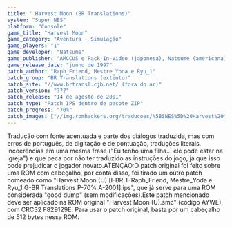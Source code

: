 ```yaml
---
title: " Harvest Moon (BR Translations)"
system: "Super NES"
platform: "Console"
game_title: "Harvest Moon"
game_category: "Aventura - Simulação"
game_players: "1"
game_developer: "Natsume"
game_publisher: "AMCCUS e Pack-In-Video (japonesa), Natsume (americana)"
game_release_date: "junho de 1997"
patch_author: "Raph_Friend, Mestre_Yoda e Ryu_1"
patch_group: "BR Translations (extinto)"
patch_site: "//www.brtransl.cjb.net/ (fora do ar)"
patch_version: "???"
patch_release: "14 de agosto de 2001"
patch_type: "Patch IPS dentro de pacote ZIP"
patch_progress: "70%"
patch_images: ["//img.romhackers.org/traducoes/%5BSNES%5D%20Harvest%20Moon%20-%20BR%20Translations%20e%20Hexagon%20-%201.png","//img.romhackers.org/traducoes/%5BSNES%5D%20Harvest%20Moon%20-%20BR%20Translations%20-%202.png","//img.romhackers.org/traducoes/%5BSNES%5D%20Harvest%20Moon%20-%20BR%20Translations%20-%203.png"]
---
```

Tradução com fonte acentuada e parte dos diálogos traduzida, mas com erros de português, de digitação e de pontuação, traduções literais, incoerências em uma mesma frase ("Eu tenho uma filha... ele pode estar na igreja") e que peca por não ter traduzido as instruções do jogo, já que isso pode prejudicar o jogador novato.ATENÇÃO:O patch original foi feito sobre uma ROM com cabeçalho, por conta disso, foi tirado um outro patch nomeado como "Harvest Moon (U) [I-BR T-Raph_Friend, Mestre_Yoda e Ryu_1 G-BR Translations P-70% A-2001].ips", que já serve para uma ROM considerada "good dump" (sem modificações).Este patch mencionado deve ser aplicado na ROM original "Harvest Moon (U).smc" (código AYWE), com CRC32 F829129E. Para usar o patch original, basta por um cabeçalho de 512 bytes nessa ROM.